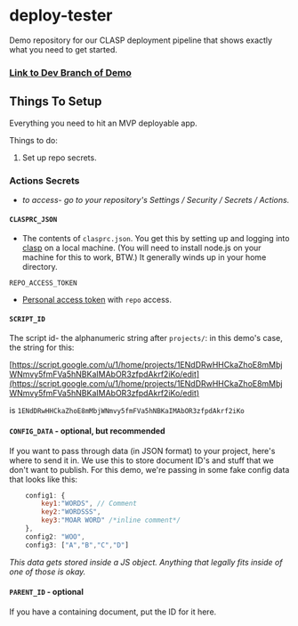 # deploy-tester
Demo repository for our CLASP deployment pipeline that shows exactly what you need to get started.

### [Link to Dev Branch of Demo](https://script.google.com/d/1ENdDRwHHCkaZhoE8mMbjWNmvy5fmFVa5hNBKaIMAbOR3zfpdAkrf2iKo/edit?usp=sharing)

## Things To Setup

Everything you need to hit an MVP deployable app.

Things to do:

1. Set up repo secrets.

### Actions Secrets

- *to access- go to your repository's Settings / Security / Secrets / Actions.*

#### ``CLASPRC_JSON``

- The contents of ``clasprc.json``.  You get this by setting up and logging into [clasp](https://github.com/google/clasp) on a local machine.  (You will need to install node.js on your machine for this to work, BTW.)  It generally winds up in your home directory.

``REPO_ACCESS_TOKEN``

- [Personal access token](https://github.com/settings/tokens) with ``repo`` access.

#### ``SCRIPT_ID``

The script id- the alphanumeric string after ``projects/``: in this demo's case, the string for this:

[https://script.google.com/u/1/home/projects/1ENdDRwHHCkaZhoE8mMbjWNmvy5fmFVa5hNBKaIMAbOR3zfpdAkrf2iKo/edit](https://script.google.com/u/1/home/projects/1ENdDRwHHCkaZhoE8mMbjWNmvy5fmFVa5hNBKaIMAbOR3zfpdAkrf2iKo/edit)

is ``1ENdDRwHHCkaZhoE8mMbjWNmvy5fmFVa5hNBKaIMAbOR3zfpdAkrf2iKo``

#### ``CONFIG_DATA`` - optional, but recommended

If you want to pass through data (in JSON format) to your project, here's where to send it in.  We use this to store document ID's and stuff that we don't want to publish.  For this demo, we're passing in some fake config data that looks like this:

```js
    config1: {
        key1:"WORDS", // Comment
        key2:"WORDSSS",
        key3:"MOAR WORD" /*inline comment*/
    },
    config2: "WOO",
    config3: ["A","B","C","D"]
```

*This data gets stored inside a JS object.  Anything that legally fits inside of one of those is okay.*

#### ``PARENT_ID`` - optional

If you have a containing document, put the ID for it here.
